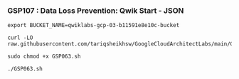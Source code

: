 ### GSP107 :  Data Loss Prevention: Qwik Start - JSON 

```
export BUCKET_NAME=qwiklabs-gcp-03-b11591e8e10c-bucket
```

```
curl -LO raw.githubusercontent.com/tariqsheikhsw/GoogleCloudArchitectLabs/main/GSP063.sh

sudo chmod +x GSP063.sh

./GSP063.sh
```

